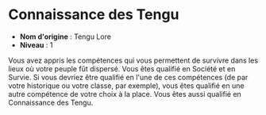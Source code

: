 # Connaissance des Tengu

 * **Nom d'origine** : Tengu Lore
 * **Niveau** : 1


<p>Vous avez appris les compétences qui vous permettent de survivre dans les lieux où votre peuple fût dispersé. Vous êtes qualifié en Société et en Survie. Si vous devriez être qualifié en l'une de ces compétences (de par votre historique ou votre classe, par exemple), vous êtes qualifié en une autre compétence de votre choix à la place. Vous êtes aussi qualifié en Connaissance des Tengu.&nbsp;</p>